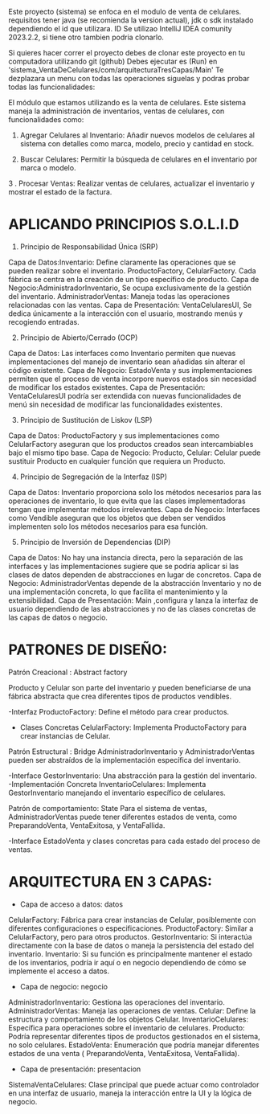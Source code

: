 Este proyecto (sistema) se enfoca en el modulo de venta de celulares.
requisitos tener java (se recomienda la version actual), jdk o sdk instalado dependiendo el id que utilizara.
ID Se utilizao IntelliJ IDEA comunity 2023.2.2, si tiene otro tambien podria clonarlo.

Si quieres hacer correr el proyecto debes de clonar este proyecto en tu computadora utilizando git (github)
Debes ejecutar es (Run) en  'sistema_VentaDeCelulares/com/arquitecturaTresCapas/Main'
Te dezplazara un menu con todas las operaciones siguelas y podras probar todas las funcionalidades:

El módulo que estamos utilizando es la venta de celulares.
Este sistema maneja la administración de inventarios, ventas de celulares, con funcionalidades como:

1. Agregar Celulares al Inventario: Añadir nuevos modelos de celulares al sistema con detalles como marca, modelo, precio y cantidad en stock.

2. Buscar Celulares: Permitir la búsqueda de celulares en el inventario por marca o modelo.

3 . Procesar Ventas: Realizar ventas de celulares, actualizar el inventario y mostrar el estado de la factura.
   

 APLICANDO PRINCIPIOS S.O.L.I.D
===============

   1. Principio de Responsabilidad Única (SRP)
     
Capa de Datos:Inventario: Define claramente las operaciones que se pueden realizar sobre el inventario.
ProductoFactory, CelularFactory. Cada fábrica se centra en la creación de un tipo específico de producto.
Capa de Negocio:AdministradorInventario, Se ocupa exclusivamente de la gestión del inventario.
AdministradorVentas: Maneja todas las operaciones relacionadas con las ventas.
Capa de Presentación: VentaCelularesUI, Se dedica únicamente a la interacción con el usuario, mostrando menús y recogiendo entradas.

   2. Principio de Abierto/Cerrado (OCP)
      
Capa de Datos: Las interfaces como Inventario permiten que nuevas implementaciones del manejo de inventario sean añadidas sin alterar el código existente.
Capa de Negocio: EstadoVenta y sus implementaciones permiten que el proceso de venta incorpore nuevos estados sin necesidad de modificar los estados existentes.
Capa de Presentación: VentaCelularesUI podría ser extendida con nuevas funcionalidades de menú sin necesidad de modificar las funcionalidades existentes.

   3. Principio de Sustitución de Liskov (LSP)
      
Capa de Datos: ProductoFactory y sus implementaciones como CelularFactory aseguran que los productos creados sean intercambiables bajo el mismo tipo base.
Capa de Negocio: Producto, Celular: Celular puede sustituir Producto en cualquier función que requiera un Producto.

   4. Principio de Segregación de la Interfaz (ISP)
      
Capa de Datos: Inventario proporciona solo los métodos necesarios para las operaciones de inventario, lo que evita que las clases implementadoras tengan que implementar métodos irrelevantes.
Capa de Negocio: Interfaces como Vendible aseguran que los objetos que deben ser vendidos implementen solo los métodos necesarios para esa función.
  
   5. Principio de Inversión de Dependencias (DIP)
       
Capa de Datos: No hay una instancia directa, pero la separación de las interfaces y las implementaciones sugiere que se podría aplicar si las clases de datos dependen de abstracciones en lugar de concretos.
Capa de Negocio: AdministradorVentas depende de la abstracción Inventario y no de una implementación concreta, lo que facilita el mantenimiento y la extensibilidad.
Capa de Presentación: Main ,configura y lanza la interfaz de usuario dependiendo de las abstracciones y no de las clases concretas de las capas de datos o negocio.


PATRONES DE DISEÑO:
==================
Patrón Creacional : Abstract factory

Producto y Celular son parte del inventario y pueden beneficiarse de una fábrica abstracta que crea diferentes tipos de productos vendibles.

-Interfaz ProductoFactory: Define el método para crear productos.
- Clases Concretas CelularFactory: Implementa ProductoFactory para crear instancias de Celular.

Patrón Estructural : Bridge
AdministradorInventario y AdministradorVentas pueden ser abstraídos de la implementación específica del inventario.

-Interface GestorInventario: Una abstracción para la gestión del inventario.
-Implementación Concreta InventarioCelulares: Implementa GestorInventario manejando el inventario específico de celulares.

Patrón de comportamiento: State
Para el sistema de ventas, AdministradorVentas puede tener diferentes estados de venta, como PreparandoVenta, VentaExitosa, y VentaFallida.

-Interface EstadoVenta y clases concretas para cada estado del proceso de ventas.


ARQUITECTURA EN 3 CAPAS:
========================

 - Capa de acceso a datos: datos
   
CelularFactory: Fábrica para crear instancias de Celular, posiblemente con diferentes configuraciones o especificaciones.
ProductoFactory: Similar a CelularFactory, pero para otros productos.
GestorInventario: Si interactúa directamente con la base de datos o maneja la persistencia del estado del inventario.
Inventario: Si su función es principalmente mantener el estado de los inventarios, podría ir aquí o en negocio dependiendo de cómo se implemente el acceso a datos.

 - Capa de negocio: negocio
   
AdministradorInventario: Gestiona las operaciones del inventario.
AdministradorVentas: Maneja las operaciones de ventas.
Celular: Define la estructura y comportamiento de los objetos Celular.
InventarioCelulares: Específica para operaciones sobre el inventario de celulares.
Producto: Podría representar diferentes tipos de productos gestionados en el sistema, no solo celulares.
EstadoVenta: Enumeración que podría manejar diferentes estados de una venta ( PreparandoVenta, VentaExitosa, VentaFallida).

 - Capa de presentación: presentacion
   
SistemaVentaCelulares: Clase principal que puede actuar como controlador en una interfaz de usuario, maneja la interacción entre la UI y la lógica de negocio.

